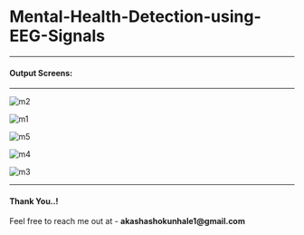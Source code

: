 # Mental-Health-Detection-using-EEG-Signals
<hr/>



<h4>Output Screens: </h4>
<hr/>


![m2](https://github.com/user-attachments/assets/e4ae8a49-472f-400c-b4f4-daa19e88dc00)

![m1](https://github.com/user-attachments/assets/5611697f-0e51-4312-9109-f055d3a41309)

![m5](https://github.com/user-attachments/assets/fc06782d-bf68-4999-b2dc-8c17253d6ade)

![m4](https://github.com/user-attachments/assets/c4cf4cb7-76cd-44b4-b3e2-caab3759d3fc)

![m3](https://github.com/user-attachments/assets/db09623c-385d-4fb1-af73-878999babdb2)


<hr/>

<h4>Thank You..!</h4>
<p>Feel free to reach me out at - <b>akashashokunhale1@gmail.com</b> </p>
